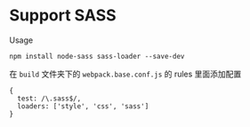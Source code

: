 # Support SASS

Usage

```
npm install node-sass sass-loader --save-dev
```

在 `build` 文件夹下的 `webpack.base.conf.js` 的 rules 里面添加配置

```
{
  test: /\.sass$/,
  loaders: ['style', 'css', 'sass']
}
```



